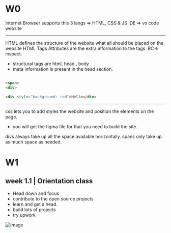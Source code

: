 
# W0
Internet 
Browser supports this 3 langs => HTML, CSS & JS
IDE => vs code
website

------------------
HTML defines the structure of the website
what all should be placed on the website 
HTML Tags
Attributes are the extra information to the tags.
RC-> inspect.

- structural tags are html, head , body
- meta information is present in the head section.

```HTML

<span>
<div>

<div style="background: red">Hello</div>

```

-----
css lets you to add styles the website and position the elements on the page.

- you will get the figma file for that you need to build the site.

divs always take up all the space available horizontally.
spans only take up as much space as needed.

# W1
## week 1.1 | Orientation class

- Head down and focus 
- contribute to the open source projects
- learn and get a head.
- build lots of projects 
- try upwork
  
![image](https://github.com/sidduganeshsid/MERN/assets/94279014/6287a195-1b47-494c-9262-87ce7bf0c28a)

